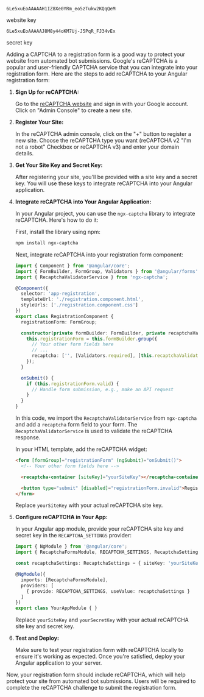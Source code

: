 ```
6Le5xuEoAAAAAH1IZ8Xe0YRm_eo5zTukw2KQqQeM
```
website key
```
6Le5xuEoAAAAAJ8M8y44oKM7Uj-J5PqR_FJ34vEx
```
secret key


Adding a CAPTCHA to a registration form is a good way to protect your website from automated bot submissions. Google's reCAPTCHA is a popular and user-friendly CAPTCHA service that you can integrate into your registration form. Here are the steps to add reCAPTCHA to your Angular registration form:

1. **Sign Up for reCAPTCHA:**

   Go to the [reCAPTCHA website](https://www.google.com/recaptcha) and sign in with your Google account. Click on "Admin Console" to create a new site.

2. **Register Your Site:**

   In the reCAPTCHA admin console, click on the "+" button to register a new site. Choose the reCAPTCHA type you want (reCAPTCHA v2 "I'm not a robot" Checkbox or reCAPTCHA v3) and enter your domain details.

3. **Get Your Site Key and Secret Key:**

   After registering your site, you'll be provided with a site key and a secret key. You will use these keys to integrate reCAPTCHA into your Angular application.

4. **Integrate reCAPTCHA into Your Angular Application:**

   In your Angular project, you can use the `ngx-captcha` library to integrate reCAPTCHA. Here's how to do it:

   First, install the library using npm:

   ```bash
   npm install ngx-captcha
   ```

   Next, integrate reCAPTCHA into your registration form component:

   ```typescript
   import { Component } from '@angular/core';
   import { FormBuilder, FormGroup, Validators } from '@angular/forms';
   import { RecaptchaValidatorService } from 'ngx-captcha';

   @Component({
     selector: 'app-registration',
     templateUrl: './registration.component.html',
     styleUrls: ['./registration.component.css']
   })
   export class RegistrationComponent {
     registrationForm: FormGroup;

     constructor(private formBuilder: FormBuilder, private recaptchaValidatorService: RecaptchaValidatorService) {
       this.registrationForm = this.formBuilder.group({
         // Your other form fields here
         // ...
         recaptcha: ['', [Validators.required], [this.recaptchaValidatorService.validate()]]
       });
     }

     onSubmit() {
       if (this.registrationForm.valid) {
         // Handle form submission, e.g., make an API request
       }
     }
   }
   ```

   In this code, we import the `RecaptchaValidatorService` from `ngx-captcha` and add a `recaptcha` form field to your form. The `RecaptchaValidatorService` is used to validate the reCAPTCHA response.

   In your HTML template, add the reCAPTCHA widget:

   ```html
   <form [formGroup]="registrationForm" (ngSubmit)="onSubmit()">
     <!-- Your other form fields here -->

     <recaptcha-container [siteKey]="yourSiteKey"></recaptcha-container>

     <button type="submit" [disabled]="registrationForm.invalid">Register</button>
   </form>
   ```

   Replace `yourSiteKey` with your actual reCAPTCHA site key.

5. **Configure reCAPTCHA in Your App:**

   In your Angular app module, provide your reCAPTCHA site key and secret key in the `RECAPTCHA_SETTINGS` provider:

   ```typescript
   import { NgModule } from '@angular/core';
   import { RecaptchaFormsModule, RECAPTCHA_SETTINGS, RecaptchaSettings } from 'ngx-captcha';

   const recaptchaSettings: RecaptchaSettings = { siteKey: 'yourSiteKey', secretKey: 'yourSecretKey' };

   @NgModule({
     imports: [RecaptchaFormsModule],
     providers: [
       { provide: RECAPTCHA_SETTINGS, useValue: recaptchaSettings }
     ]
   })
   export class YourAppModule { }
   ```

   Replace `yourSiteKey` and `yourSecretKey` with your actual reCAPTCHA site key and secret key.

6. **Test and Deploy:**

   Make sure to test your registration form with reCAPTCHA locally to ensure it's working as expected. Once you're satisfied, deploy your Angular application to your server.

Now, your registration form should include reCAPTCHA, which will help protect your site from automated bot submissions. Users will be required to complete the reCAPTCHA challenge to submit the registration form.
